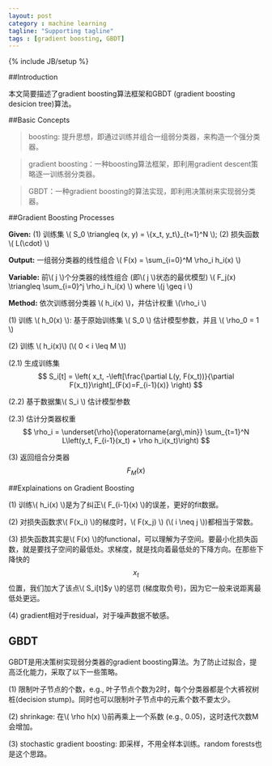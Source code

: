 ```yaml
---
layout: post
category : machine learning
tagline: "Supporting tagline"
tags : [gradient boosting, GBDT]
---
```

{% include JB/setup %}

##Introduction

本文简要描述了gradient boosting算法框架和GBDT (gradient boosting desicion tree)算法。

##Basic Concepts

> boosting: 提升思想，即通过训练并组合一组弱分类器，来构造一个强分类器。

> gradient boosting：一种boosting算法框架，即利用gradient descent策略逐一训练弱分类器。

> GBDT：一种gradient boosting的算法实现，即利用决策树来实现弱分类器。

##Gradient Boosting Processes

**Given:** (1) 训练集 \\( S_0 \triangleq (x, y) = \\{x_t, y_t\\}_{t=1}^N \\); (2) 损失函数 \\( L(\cdot) \\)

**Output:** 一组弱分类器的线性组合 \\( F(x) = \sum_{i=0}^M \rho_i h_i(x) \\)

**Variable:** 前\\( j \\)个分类器的线性组合 (即\\( j \\)状态的最优模型) \\( F_j(x) \triangleq \sum_{i=0}^j \rho_i h_i(x) \\) where \\(j \geq i \\)

**Method:** 依次训练弱分类器 \\( h_i(x) \\)，并估计权重 \\(\rho_i \\)

(1) 训练 \\( h_0(x) \\): 基于原始训练集 \\( S_0 \\) 估计模型参数，并且 \\( \rho_0 = 1 \\)

(2) 训练 \\( h_i(x)\\) (\\( 0 < i \leq M \\))

(2.1) 生成训练集 
$$
S_i[t] = \left( x_t, -\left[\frac{\partial L(y, F(x_t))}{\partial F(x_t)}\right]_{F(x)=F_{i-1}(x)} \right)
$$

(2.2) 基于数据集\\( S_i \\) 估计模型参数

(2.3) 估计分类器权重 
$$
\rho_i = \underset{\rho}{\operatorname{arg\,min}} \sum_{t=1}^N L\left(y_t, F_{i-1}(x_t) + \rho h_i(x_t)\right)
$$

(3) 返回组合分类器 $$F_M(x)$$

##Explainations on Gradient Boosting

(1) 训练\\( h_i(x) \\)是为了纠正\\( F_{i-1}(x) \\)的误差，更好的fit数据。

(2) 对损失函数求\\( F(x_i) \\)的梯度时，\\( F(x_j) \\) (\\( i \neq j \\))都相当于常数。

(3) 损失函数其实是\\( F(x) \\)的functional，可以理解为子空间。要最小化损失函数，就是要找子空间的最低处。求梯度，就是找向着最低处的下降方向。在那些下降快的$$x_t$$位置，我们加大了该点\\( S_i[t]$y \\)的惩罚 (梯度取负号)，因为它一般来说距离最低处更远。

(4) gradient相对于residual，对于噪声数据不敏感。

## GBDT

GBDT是用决策树实现弱分类器的gradient boosting算法。为了防止过拟合，提高泛化能力，采取了以下一些策略。

(1) 限制叶子节点的个数，e.g., 叶子节点个数为2时，每个分类器都是个大裤衩树桩(decision stump)。同时也可以限制叶子节点中的元素个数不要太少。

(2) shrinkage: 在\\( \rho h(x) \\)前再乘上一个系数 (e.g., 0.05)，这时迭代次数M会增加。

(3) stochastic gradient boosting: 即采样，不用全样本训练。random forests也是这个思路。